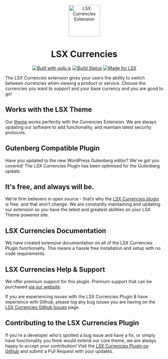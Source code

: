 <p align="center"><a target="_blank" href="https://lsx.lsdev.biz/"><img width="100px;" src="https://lsx.lsdev.biz/wp-content/uploads/2019/07/currencies-icon-256x256.jpg" alt="LSX Currencies Extension"></a>
</p>
<h1 align="center">LSX Currencies</h1>

<p align="center">
    <a href="http://gulpjs.com/"><img src="https://img.shields.io/badge/built%20with-gulp.js-green.svg" alt="Built with gulp.js"></a> 
    <a href="https://travis-ci.org/lightspeeddevelopment/lsx-currencies/"><img src="https://travis-ci.com/lightspeeddevelopment/lsx-currencies.svg?branch=master" alt="Build Status"></a>
    <a href="https://lsx.lsdev.biz/"><img src="https://lsx.lsdev.biz/wp-content/uploads/2019/06/Designed-for-LSX-Theme-blue.png" alt="Made for LSX"></a>
</p>

The LSX Currencies extension gives your users the ability to switch between currencies when viewing a product or service. Choose the currencies you want to support and your base currency and you are good to go! 

## Works with the LSX Theme
Our [theme](https://lsx.lsdev.biz/) works perfectly with the Currencies Extension. We are always updating our software to add functionality, and maintain latest security protocols.

## Gutenberg Compatible Plugin
Have you updated to the new WordPress Gutenberg editor? We've got you covered! The LSX Currencies Plugin has been optimised for the Gutenberg update. 

## It's free, and always will be.
We’re firm believers in open source - that’s why the [LSX Currencies plugin](https://lsx.lsdev.biz/) is free, and that won't change. We are constantly maintaining and updating our extension so you have the latest and greatest abilities on your LSX Theme powered site. 

## LSX Currencies Documentation

We have created extensive documentation on all of the LSX Currencies Plugin functionality. This means a hassle free installation and setup with no code requirements.

## LSX Currencies Help & Support

We offer premium support for this plugin. Premium support that can be purchased [via our website](https://www.lsdev.biz/services/support/).

If you are experiencing issues with the LSX Currencies Plugin & have experience with Github, please log any bug issues you are having on the [LSX Currencies Github Issues](https://github.com/lightspeeddevelopment/lsx-currencies/issues/) page.

## Contributing to the LSX Currencies Plugin

If you're a developer who's spotted a bug issue and have a fix, or simply have functionality you think would extend our core theme, we are always happy to accept your contribution! Visit the [LSX Currencies Plugin on Github](https://github.com/lightspeeddevelopment/lsx-currencies/) and submit a Pull Request with your updates.
